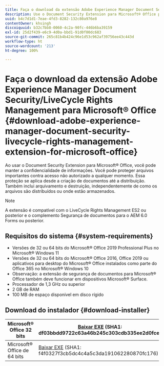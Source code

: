 ```yaml
---
title: Faça o download da extensão Adobe Experience Manager Document Security/LiveCycle Rights Management para Microsoft® Office
description: Use o Document Security Extension para Microsoft® Office para proteger arquivos importantes contra acessos não autorizados
uuid: b4c7d1d1-7eae-4fd3-8282-132c80a976e8
contentOwner: khsingh
discoiquuid: b32c7bb8-0060-4c2a-90fc-446b6ba39159
exl-id: 25d2f439-e6c9-4d0a-bbd1-91d0f00dc683
source-git-commit: 265c81b4b424c96e1d53c962af39756ee43c443d
workflow-type: ht
source-wordcount: '213'
ht-degree: 100%

---
```


# Faça o download da extensão Adobe Experience Manager Document Security/LiveCycle Rights Management para Microsoft® Office {#download-adobe-experience-manager-document-security-livecycle-rights-management-extension-for-microsoft-office}

Ao usar o Document Security Extension para Microsoft® Office, você pode manter a confidencialidade de informações. Você pode proteger arquivos importantes contra acesso não autorizado a qualquer momento. Essa proteção se aplica desde a criação de documentos até a distribuição. Também inclui arquivamento e destruição, independentemente de como os arquivos são distribuídos ou onde estão armazenados.

>[!NOTE]
>
>A extensão é compatível com o LiveCycle Rights Management ES2 ou posterior e o complemento Segurança de documentos para o AEM 6.0 Forms ou posterior.

## Requisitos do sistema {#system-requirements}

* Versões de 32 ou 64 bits do Microsoft® Office 2019 Professional Plus no Microsoft® Windows 11
* Versões de 32 ou 64 bits do Microsoft® Office 2016, Office 2019 ou aplicativos para desktop do Microsoft® Office instalados como parte do Office 365 no Microsoft® Windows 10
* Observação: a extensão de segurança de documentos para Microsoft® Office também deve funcionar em dispositivos Microsoft® Surface.
* Processador de 1,3 GHz ou superior
* 2 GB de RAM
* 100 MB de espaço disponível em disco rígido

## Download do instalador {#download-installer}

| Microsoft® Office 32 bits | [Baixar EXE](https://download.macromedia.com/pub/livecycle/policyserver/DocumentSecurityExtensionforMicrosoftOffice.exe) (SHA1: df03bbdd9722c63a46b245c303cdb335ee2d0fce) | [Baixar MSI](https://download.macromedia.com/pub/livecycle/policyserver/DocumentSecurityExtensionforMicrosoftOffice.zip) (SHA1: e70661f72ba640c37911c6d17d520ceaf84c2122) |
|---|---|---|
| Microsoft® Office de 64 bits | [Baixar EXE](https://download.macromedia.com/pub/livecycle/policyserver/DocumentSecurityExtensionforMicrosoftOffice64.exe) (SHA1: f4f0327f3cb5dc4c4a5c3da191062280870fc176) | [Baixar MSI](https://download.macromedia.com/pub/livecycle/policyserver/DocumentSecurityExtensionforMicrosoftOffice64.zip) (SHA1: 73f408f860143008915ee86b13edd0e76789b4fc) |
